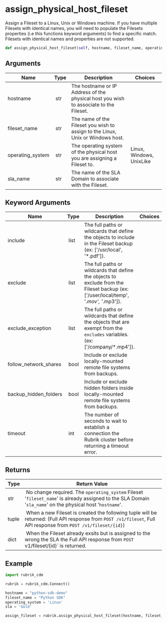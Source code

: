 # assign_physical_host_fileset

Assign a Fileset to a Linux, Unix or Windows machine. If you have multiple Filesets with identical names, you will need to populate the Filesets properties (i.e this functions keyword arguments) to find a specific match. Filesets with identical names and properties are not supported.

```py
def assign_physical_host_fileset(self, hostname, fileset_name, operating_system, sla_name, include=None, exclude=None, exclude_exception=None, follow_network_shares=False, backup_hidden_folders=False, timeout=30):
```

## Arguments

| Name        | Type | Description                                                                 | Choices |
|-------------|------|-----------------------------------------------------------------------------|---------|
| hostname  | str | The hostname or IP Address of the physical host you wish to associate to the Fileset. |  |
| fileset_name  | str | The name of the Fileset you wish to assign to the Linux, Unix or Windows host. |  |
| operating_system  | str | The operating system of the physical host you are assigning a Fileset to.  | Linux, Windows, UnixLike |
| sla_name  | str | The name of the SLA Domain to associate with the Fileset. |  |

## Keyword Arguments

| Name        | Type | Description                                                                 | Choices | Default |
|-------------|------|-----------------------------------------------------------------------------|---------|---------|
| include  | list | The full paths or wildcards that define the objects to include in the Fileset backup (ex: ['/usr/local', '*.pdf']).  |  | None |
| exclude  | list | The full paths or wildcards that define the objects to exclude from the Fileset backup (ex: ['/user/local/temp', '*.mov', '*.mp3']).  |  | None |
| exclude_exception  | list | The full paths or wildcards that define the objects that are exempt from the `excludes` variables. (ex: ['/company/*.mp4']).  |  | None |
| follow_network_shares  | bool | Include or exclude locally-mounted remote file systems from backups.  |  | False |
| backup_hidden_folders  | bool | Include or exclude hidden folders inside locally-mounted remote file systems from backups.  |  | False |
| timeout  | int | The number of seconds to wait to establish a connection the Rubrik cluster before returning a timeout error.  |  | 30 |

## Returns

| Type | Return Value                                                                                  |
|------|-----------------------------------------------------------------------------------------------|
| str | No change required. The `operating_system` Fileset '`fileset_name`' is already assigned to the SLA Domain '`sla_name`' on the physical host '`hostname`'. |
| tuple | When a new Fileset is created the following tuple will be returned: (Full API response from `POST /v1/fileset`, Full API response from `POST /v1/fileset/{id}`) |
| dict | When the Fileset already exsits but is assigned to the wrong the SLA the Full API response from `POST `v1/fileset/{id}` is returned. |



## Example

```py
import rubrik_cdm

rubrik = rubrik_cdm.Connect()

hostname = "python-sdk-demo"
fileset_name = "Python SDK"
operating_system = 'Linux'
sla = 'Gold'

assign_fileset = rubrik.assign_physical_host_fileset(hostname, fileset_name, operating_system, sla)

```
